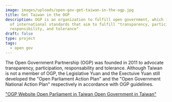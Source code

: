 ```yaml
---
image: images/uploads/open-gov-get-taiwan-in-the-ogp.jpg
title: Get Taiwan in the OGP
description: OGP is an organization to fulfill open government, which is a set
  of international standards that aim to fulfill "transparency, participation,
  responsibility, and tolerance"
draft: false
type: project
tags:
  - open gov
---
```

The Open Government Partnership (OGP) was founded in 2011 to advocate transparency, participation, responsability and tolerance. Although Taiwan is not a member of OGP, the Legislative Yuan and the Exectuive Yuan still developed the "Open Parliament Action Plan" and the "Open Government National Action Plan" respectively in accordance with OGP guidelines.  

["OGP Website
](https://www.opengovpartnership.org/)[Open Parliament in Taiwan
](https://www.ly.gov.tw/Pages/List.aspx?nodeid=55)[Open Government in Taiwan"](https://www.ndc.gov.tw/Content_List.aspx?n=0C5AB1D0FA5B64B8)